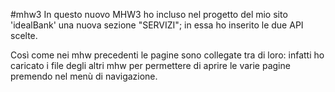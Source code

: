 #mhw3
In questo nuovo MHW3 ho incluso nel progetto del mio sito 'idealBank' una nuova sezione "SERVIZI"; in essa ho inserito le due API scelte.

Così come nei mhw precedenti le pagine sono collegate tra di loro: infatti ho caricato i file degli altri mhw per permettere di aprire le varie pagine premendo nel menù di navigazione. 

